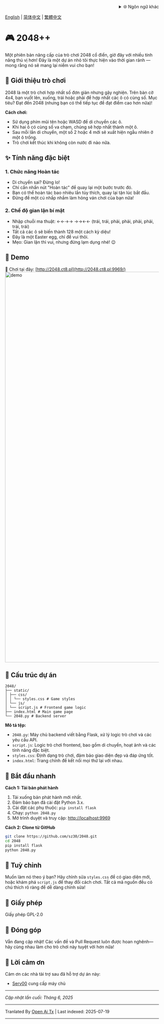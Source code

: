 <div align="right">
  <details>
    <summary >🌐 Ngôn ngữ khác</summary>
    <div>
      <div align="center">
        <a href="https://openaitx.github.io/view.html?user=sz30&project=2048-magic&lang=ja">日本語</a>
        | <a href="https://openaitx.github.io/view.html?user=sz30&project=2048-magic&lang=ko">한국어</a>
        | <a href="https://openaitx.github.io/view.html?user=sz30&project=2048-magic&lang=hi">हिन्दी</a>
        | <a href="https://openaitx.github.io/view.html?user=sz30&project=2048-magic&lang=th">ไทย</a>
        | <a href="https://openaitx.github.io/view.html?user=sz30&project=2048-magic&lang=fr">Français</a>
        | <a href="https://openaitx.github.io/view.html?user=sz30&project=2048-magic&lang=de">Deutsch</a>
        | <a href="https://openaitx.github.io/view.html?user=sz30&project=2048-magic&lang=es">Español</a>
        | <a href="https://openaitx.github.io/view.html?user=sz30&project=2048-magic&lang=it">Itapano</a>
        | <a href="https://openaitx.github.io/view.html?user=sz30&project=2048-magic&lang=ru">Русский</a>
        | <a href="https://openaitx.github.io/view.html?user=sz30&project=2048-magic&lang=pt">Português</a>
        | <a href="https://openaitx.github.io/view.html?user=sz30&project=2048-magic&lang=nl">Nederlands</a>
        | <a href="https://openaitx.github.io/view.html?user=sz30&project=2048-magic&lang=pl">Polski</a>
        | <a href="https://openaitx.github.io/view.html?user=sz30&project=2048-magic&lang=ar">العربية</a>
        | <a href="https://openaitx.github.io/view.html?user=sz30&project=2048-magic&lang=fa">فارسی</a>
        | <a href="https://openaitx.github.io/view.html?user=sz30&project=2048-magic&lang=tr">Türkçe</a>
        | <a href="https://openaitx.github.io/view.html?user=sz30&project=2048-magic&lang=vi">Tiếng Việt</a>
        | <a href="https://openaitx.github.io/view.html?user=sz30&project=2048-magic&lang=id">Bahasa Indonesia</a>
      </div>
    </div>
  </details>
</div>


[English](https://raw.githubusercontent.com/sz30/2048-magic/main/README.md) | [简体中文](https://raw.githubusercontent.com/sz30/2048-magic/main/README.zh-CN.md) | [繁體中文](https://raw.githubusercontent.com/sz30/2048-magic/main/README.zh-TW.md)

# 🎮 2048++

Một phiên bản nâng cấp của trò chơi 2048 cổ điển, giờ đây với nhiều tính năng thú vị hơn! Đây là một dự án nhỏ tôi thực hiện vào thời gian rảnh — mong rằng nó sẽ mang lại niềm vui cho bạn!

## 🎯 Giới thiệu trò chơi

2048 là một trò chơi hợp nhất số đơn giản nhưng gây nghiện. Trên bàn cờ 4x4, bạn vuốt lên, xuống, trái hoặc phải để hợp nhất các ô có cùng số. Mục tiêu? Đạt đến 2048 (nhưng bạn có thể tiếp tục để đạt điểm cao hơn nữa)!

**Cách chơi:**
- Sử dụng phím mũi tên hoặc WASD để di chuyển các ô.
- Khi hai ô có cùng số va chạm, chúng sẽ hợp nhất thành một ô.
- Sau mỗi lần di chuyển, một số 2 hoặc 4 mới sẽ xuất hiện ngẫu nhiên ở một ô trống.
- Trò chơi kết thúc khi không còn nước đi nào nữa.

## ✨ Tính năng đặc biệt

### 1. Chức năng Hoàn tác
- Di chuyển sai? Đừng lo!
- Chỉ cần nhấn nút "Hoàn tác" để quay lại một bước trước đó.
- Bạn có thể hoàn tác bao nhiêu lần tùy thích, quay lại tận lúc bắt đầu.
- Đừng để một cú nhấp nhầm làm hỏng ván chơi của bạn nữa!

### 2. Chế độ gian lận bí mật
- Nhập chuỗi ma thuật: ←←→→ →→←← (trái, trái, phải, phải,  phải, phải, trái, trái)
- Tất cả các ô sẽ biến thành 128 một cách kỳ diệu!
- Đây là một Easter egg, chỉ để vui thôi.
- Mẹo: Gian lận thì vui, nhưng đừng lạm dụng nhé! 😉

## 🎯 Demo

🎯 Chơi tại đây: [http://2048.ct8.pl](http://2048.ct8.pl:9969/)
<img width="1279" alt="demo" src="https://github.com/user-attachments/assets/0df2c956-b6d9-4371-a916-f6ac3ae642be" />



## 📁 Cấu trúc dự án
```
2048/
├── static/
│ ├── css/
│ │ └── styles.css # Game styles
│ └── js/
│ └── script.js # Frontend game logic
├── index.html # Main game page
└── 2048.py # Backend server
```
**Mô tả tệp:**
- `2048.py`: Máy chủ backend viết bằng Flask, xử lý logic trò chơi và các yêu cầu API.
- `script.js`: Logic trò chơi frontend, bao gồm di chuyển, hoạt ảnh và các tính năng đặc biệt.
- `styles.css`: Định dạng trò chơi, đảm bảo giao diện đẹp và đáp ứng tốt.
- `index.html`: Trang chính để kết nối mọi thứ lại với nhau.

## 🚀 Bắt đầu nhanh

**Cách 1: Tải bản phát hành**
1. Tải xuống bản phát hành mới nhất.
2. Đảm bảo bạn đã cài đặt Python 3.x.
3. Cài đặt các phụ thuộc: `pip install flask`
4. Chạy: `python 2048.py`
5. Mở trình duyệt và truy cập: [http://localhost:9969](http://localhost:9969)

**Cách 2: Clone từ GitHub**
```bash
git clone https://github.com/sz30/2048.git
cd 2048
pip install flask
python 2048.py
```
## 🎨 Tuỳ chỉnh

Muốn làm nó theo ý bạn? Hãy chỉnh sửa `styles.css` để có giao diện mới, hoặc khám phá `script.js` để thay đổi cách chơi. Tất cả mã nguồn đều có chú thích rõ ràng để dễ dàng chỉnh sửa!

## 📝 Giấy phép

Giấy phép GPL-2.0

## 🤝 Đóng góp

Vẫn đang cập nhật! Các vấn đề và Pull Request luôn được hoan nghênh—hãy cùng nhau làm cho trò chơi này tuyệt vời hơn nữa!


## 🙏 Lời cảm ơn

Cảm ơn các nhà tài trợ sau đã hỗ trợ dự án này:
- [Serv00](https://www.serv00.com/) cung cấp máy chủ

---
_Cập nhật lần cuối: Tháng 6, 2025_



---

Tranlated By [Open Ai Tx](https://github.com/OpenAiTx/OpenAiTx) | Last indexed: 2025-07-19

---